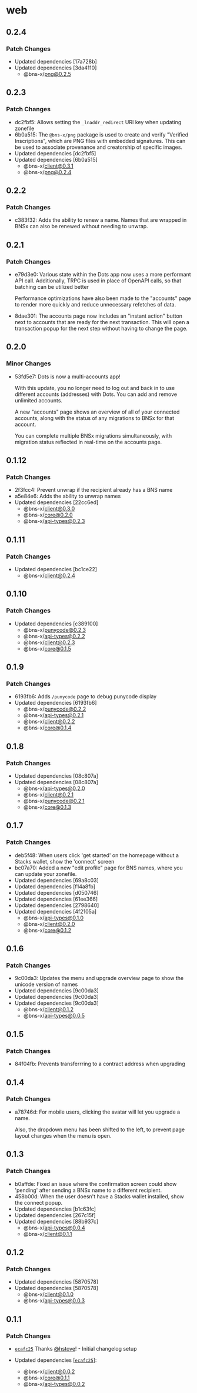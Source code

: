 # web

## 0.2.4

### Patch Changes

- Updated dependencies [17a728b]
- Updated dependencies [3da4110]
  - @bns-x/png@0.2.5

## 0.2.3

### Patch Changes

- dc2fbf5: Allows setting the `_lnaddr_redirect` URI key when updating zonefile
- 6b0a515: The `@bns-x/png` package is used to create and verify "Verified Inscriptions", which are PNG files with embedded signatures. This can be used to associate provenance and creatorship of specific images.
- Updated dependencies [dc2fbf5]
- Updated dependencies [6b0a515]
  - @bns-x/client@0.3.1
  - @bns-x/png@0.2.4

## 0.2.2

### Patch Changes

- c383f32: Adds the ability to renew a name. Names that are wrapped in BNSx can also be renewed without needing to unwrap.

## 0.2.1

### Patch Changes

- e79d3e0: Various state within the Dots app now uses a more performant API call. Additionally, TRPC is used in place of OpenAPI calls, so that batching can be utilized better

  Performance optimizations have also been made to the "accounts" page to render more quickly and reduce unnecessary refetches of data.

- 8dae301: The accounts page now includes an "instant action" button next to accounts that are ready for the next transaction. This will open a transaction popup for the next step without having to change the page.

## 0.2.0

### Minor Changes

- 53fd5e7: Dots is now a multi-accounts app!

  With this update, you no longer need to log out and back in to use different accounts (addresses) with Dots. You can add and remove unlimited accounts.

  A new "accounts" page shows an overview of all of your connected accounts, along with the status of any migrations to BNSx for that account.

  You can complete multiple BNSx migrations simultaneously, with migration status reflected in real-time on the accounts page.

## 0.1.12

### Patch Changes

- 2f3fcc4: Prevent unwrap if the recipient already has a BNS name
- a5e84e6: Adds the ability to unwrap names
- Updated dependencies [22cc6ed]
  - @bns-x/client@0.3.0
  - @bns-x/core@0.2.0
  - @bns-x/api-types@0.2.3

## 0.1.11

### Patch Changes

- Updated dependencies [bc1ce22]
  - @bns-x/client@0.2.4

## 0.1.10

### Patch Changes

- Updated dependencies [c389100]
  - @bns-x/punycode@0.2.3
  - @bns-x/api-types@0.2.2
  - @bns-x/client@0.2.3
  - @bns-x/core@0.1.5

## 0.1.9

### Patch Changes

- 6193fb6: Adds `/punycode` page to debug punycode display
- Updated dependencies [6193fb6]
  - @bns-x/punycode@0.2.2
  - @bns-x/api-types@0.2.1
  - @bns-x/client@0.2.2
  - @bns-x/core@0.1.4

## 0.1.8

### Patch Changes

- Updated dependencies [08c807a]
- Updated dependencies [08c807a]
  - @bns-x/api-types@0.2.0
  - @bns-x/client@0.2.1
  - @bns-x/punycode@0.2.1
  - @bns-x/core@0.1.3

## 0.1.7

### Patch Changes

- deb5f48: When users click 'get started' on the homepage without a Stacks wallet, show the 'connect' screen
- bc07a70: Added a new "edit profile" page for BNS names, where you can update your zonefile.
- Updated dependencies [69a8c03]
- Updated dependencies [f14a8fb]
- Updated dependencies [d050746]
- Updated dependencies [61ee366]
- Updated dependencies [2798640]
- Updated dependencies [4f2105a]
  - @bns-x/api-types@0.1.0
  - @bns-x/client@0.2.0
  - @bns-x/core@0.1.2

## 0.1.6

### Patch Changes

- 9c00da3: Updates the menu and upgrade overview page to show the unicode version of names
- Updated dependencies [9c00da3]
- Updated dependencies [9c00da3]
- Updated dependencies [9c00da3]
  - @bns-x/client@0.1.2
  - @bns-x/api-types@0.0.5

## 0.1.5

### Patch Changes

- 84f04fb: Prevents transferrring to a contract address when upgrading

## 0.1.4

### Patch Changes

- a78746d: For mobile users, clicking the avatar will let you upgrade a name.

  Also, the dropdown menu has been shifted to the left, to prevent page layout changes when the menu is open.

## 0.1.3

### Patch Changes

- b0affde: Fixed an issue where the confirmation screen could show 'pending' after sending a BNSx name to a different recipient.
- 458b00d: When the user doesn't have a Stacks wallet installed, show the connect popup.
- Updated dependencies [b1c63fc]
- Updated dependencies [267c15f]
- Updated dependencies [88b937c]
  - @bns-x/api-types@0.0.4
  - @bns-x/client@0.1.1

## 0.1.2

### Patch Changes

- Updated dependencies [5870578]
- Updated dependencies [5870578]
  - @bns-x/client@0.1.0
  - @bns-x/api-types@0.0.3

## 0.1.1

### Patch Changes

- [`ecafc25`](https://github.com/mechanismHQ/bns-x/commit/ecafc25afbbb1892a3ab6483e11dc4af13765e28) Thanks [@hstove](https://github.com/hstove)! - Initial changelog setup

- Updated dependencies [[`ecafc25`](https://github.com/mechanismHQ/bns-x/commit/ecafc25afbbb1892a3ab6483e11dc4af13765e28)]:
  - @bns-x/client@0.0.2
  - @bns-x/core@0.1.1
  - @bns-x/api-types@0.0.2
